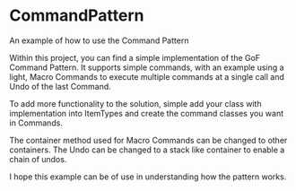 # CommandPattern
An example of how to use the Command Pattern

Within this project, you can find a simple implementation of the GoF Command Pattern.
It supports simple commands, with an example using a light, Macro Commands to execute
multiple commands at a single call and Undo of the last Command.

To add more functionality to the solution, simple add your class with implementation
into ItemTypes and create the command classes you want in Commands.

The container method used for Macro Commands can be changed to other containers.
The Undo can be changed to a stack like container to enable a chain of undos.

I hope this example can be of use in understanding how the pattern works.
